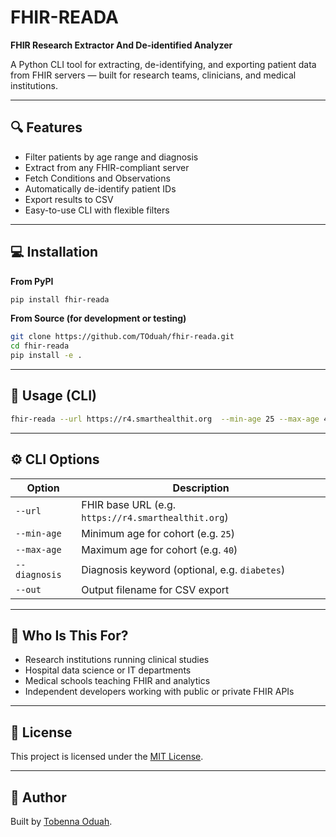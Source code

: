 # FHIR-READA

**FHIR Research Extractor And De-identified Analyzer**

A Python CLI tool for extracting, de-identifying, and exporting patient data from FHIR servers — built for research teams, clinicians, and medical institutions.

---

## 🔍 Features

- Filter patients by age range and diagnosis  
- Extract from any FHIR-compliant server  
- Fetch Conditions and Observations  
- Automatically de-identify patient IDs  
- Export results to CSV  
- Easy-to-use CLI with flexible filters

---

## 💻 Installation

**From PyPI**

```bash
pip install fhir-reada
```

**From Source (for development or testing)**

```bash
git clone https://github.com/TOduah/fhir-reada.git
cd fhir-reada
pip install -e .
```

---

## 🚀 Usage (CLI)

```bash
fhir-reada --url https://r4.smarthealthit.org  --min-age 25 --max-age 40 --diagnosis diabetes --out output.csv
```

---

## ⚙️ CLI Options

| Option         | Description                                          |
|----------------|------------------------------------------------------|
| `--url`        | FHIR base URL (e.g. `https://r4.smarthealthit.org`) |
| `--min-age`    | Minimum age for cohort (e.g. `25`)                  |
| `--max-age`    | Maximum age for cohort (e.g. `40`)                  |
| `--diagnosis`  | Diagnosis keyword (optional, e.g. `diabetes`)       |
| `--out`        | Output filename for CSV export                      |

---

## 🏥 Who Is This For?

- Research institutions running clinical studies  
- Hospital data science or IT departments  
- Medical schools teaching FHIR and analytics  
- Independent developers working with public or private FHIR APIs

---

## 📄 License

This project is licensed under the [MIT License](LICENSE).

---

## 💬 Author

Built by [Tobenna Oduah](https://github.com/toduah).